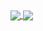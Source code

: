 <a href="https://github.com/ZoranPandovski/github-readme-stats">
  <img align="center" src="https://github-readme-stats.vercel.app/api?username=ZoranPandovski&count_private=true&show_icons=true&theme=dark" />
</a>
<a href="https://github.com/anuraghazra/convoychat">
  <img align="center" src="https://github-readme-stats.vercel.app/api/top-langs/?username=ZoranPandovski&theme=dark&hide=jupyter%20notebook" />
</a>
